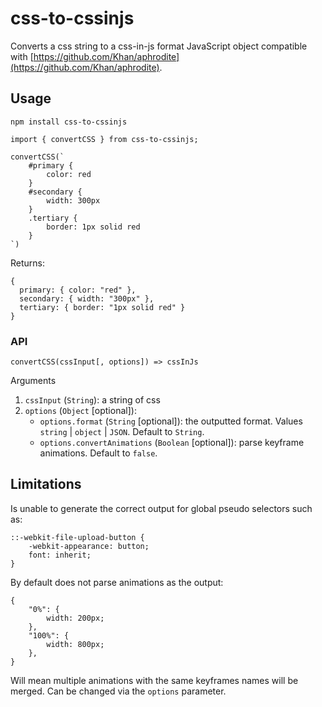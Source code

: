 # css-to-cssinjs

Converts a css string to a css-in-js format JavaScript object compatible with [https://github.com/Khan/aphrodite](https://github.com/Khan/aphrodite).

## Usage

`npm install css-to-cssinjs`

```
import { convertCSS } from css-to-cssinjs;

convertCSS(`
    #primary {
        color: red
    }
    #secondary {
        width: 300px
    }
    .tertiary {
        border: 1px solid red
    }
`)
```

Returns:

```
{
  primary: { color: "red" },
  secondary: { width: "300px" },
  tertiary: { border: "1px solid red" }
}
```

### API

`convertCSS(cssInput[, options]) => cssInJs`

Arguments

1.  `cssInput` (`String`): a string of css
2.  `options` (`Object` [optional]):
    * `options.format` (`String` [optional]): the outputted format. Values `string` | `object` | `JSON`. Default to `String`.
    * `options.convertAnimations` (`Boolean` [optional]): parse keyframe animations. Default to `false`.

## Limitations

Is unable to generate the correct output for global pseudo selectors such as:

```
::-webkit-file-upload-button {
    -webkit-appearance: button;
    font: inherit;
}
```

By default does not parse animations as the output:

```
{
	"0%": {
		width: 200px;
	},
	"100%": {
		width: 800px;
	},
}
```

Will mean multiple animations with the same keyframes names will be merged. Can be changed via the `options` parameter.
